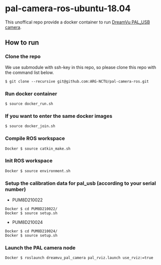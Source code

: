 # pal-camera-ros-ubuntu-18.04

This unoffical repo provide a docker container to run [DreamVu PAL_USB camera](https://dreamvu.com/pal-usb/).

## How to run

### Clone the repo
We use submodule with ssh-key in this repo, so please clone this repo with the command list below.
```
$ git clone --recursive git@github.com:ARG-NCTU/pal-camera-ros.git
```

### Run docker container
```
$ source docker_run.sh
```

### If you want to enter the same docker images
```
$ source docker_join.sh
```

### Compile ROS workspace
```
Docker $ source catkin_make.sh
```

### Init ROS workspace
```
Docker $ source environment.sh
```

### Setup the calibration data for pal_usb (according to your serial number)
* PUM8D210022
```
Docker $ cd PUM8D210022/
Docker $ source setup.sh
```

* PUM8D210024
```
Docker $ cd PUM8D210024/
Docker $ source setup.sh
```

### Launch the PAL camera node
```
Docker $ roslaunch dreamvu_pal_camera pal_rviz.launch use_rviz:=true
```
